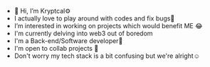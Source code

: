 - 👋 Hi, I’m Kryptcal⚙️
- I actually love to play around with codes and fix bugs🌚
- I’m interested in working on projects which would benefit ME 😂
- I'm currently delving into web3 out of boredom 
- I'm a Back-end/Software developer💜
- I'm open to collab projects 🖤
- Don't worry my tech stack is a bit confusing but we're alright☺️

<!---
NobleUche/NobleUche is a ✨ special ✨ repository because its `README.md` (this file) appears on your GitHub profile.
You can click the Preview link to take a look at your changes.
--->
